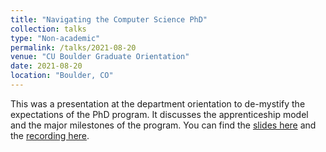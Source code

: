 ```yaml
---
title: "Navigating the Computer Science PhD"
collection: talks
type: "Non-academic"
permalink: /talks/2021-08-20
venue: "CU Boulder Graduate Orientation"
date: 2021-08-20
location: "Boulder, CO"
---
```

This was a presentation at the department orientation to de-mystify the expectations of the PhD program. It discusses the apprenticeship model and the major milestones of the program. You can find the [slides here](https://docs.google.com/presentation/d/1M5dQHuvOWffGXFDQigobXUsHiCHVo2vWjpoMZ7ETbiI/edit?usp=sharing) and the [recording here](https://drive.google.com/file/d/1SSCuQFW_XFaZg93PHb72ss48wj_SLWbh/view?usp=sharing).
